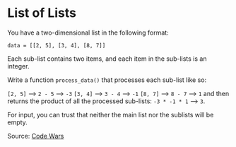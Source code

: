 # List of Lists

You have a two-dimensional list in the following format:

```
data = [[2, 5], [3, 4], [8, 7]]
```

Each sub-list contains two items, and each item in the sub-lists is an integer.

Write a function `process_data()` that processes each sub-list like so:

`[2, 5]` --> `2 - 5` --> `-3`
`[3, 4]` --> `3 - 4` --> `-1`
`[8, 7]` --> `8 - 7` --> `1`
and then returns the product of all the processed sub-lists: `-3 * -1 * 1` --> `3`.

For input, you can trust that neither the main list nor the sublists will be empty.

Source: [Code Wars](https://www.codewars.com/kata/586e1d458cb711f0a800033b)